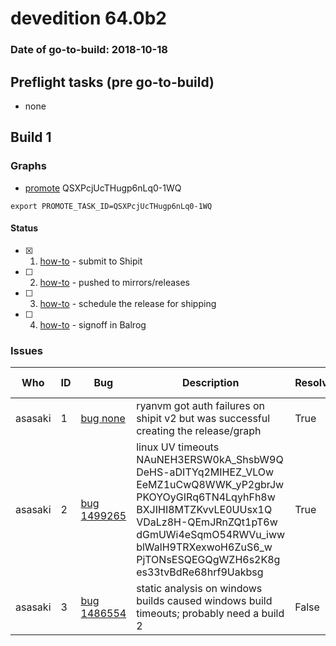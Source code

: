 # devedition 64.0b2

### Date of go-to-build: 2018-10-18

## Preflight tasks (pre go-to-build)
- none

## Build 1  

### Graphs
* [promote](https://tools.taskcluster.net/push-inspector/#/QSXPcjUcTHugp6nLq0-1WQ) QSXPcjUcTHugp6nLq0-1WQ
```
export PROMOTE_TASK_ID=QSXPcjUcTHugp6nLq0-1WQ
```


#### Status
- [x] 1.  [how-to](https://wiki.mozilla.org/Release:Release_Automation_on_Mercurial:Starting_a_Release#Submit_to_Ship_It)  - submit to Shipit
- [ ] 2.  [how-to](https://github.com/mozilla-releng/releasewarrior-2.0/blob/master/docs/release-promotion/desktop/howto.md#push-artifacts-to-releases-directory)  - pushed to mirrors/releases
- [ ] 3.  [how-to](https://github.com/mozilla-releng/releasewarrior-2.0/blob/master/docs/release-promotion/desktop/howto.md#ship-the-release)  - schedule the release for shipping
- [ ] 4.  [how-to](https://github.com/mozilla-releng/releasewarrior-2.0/blob/master/docs/release-promotion/desktop/howto.md#obtain-sign-offs-for-changes)  - signoff in Balrog

### Issues
| Who                 | ID               | Bug                                                                 | Description                | Resolved                | Future Threat                |
| ------------------- | ---------------- | ------------------------------------------------------------------- | -------------------------- | ----------------------- | ---------------------------- |
| asasaki  | 1 | [bug none](https://bugzil.la/none)        | ryanvm got auth failures on shipit v2 but was successful creating the release/graph | True | True |
| asasaki  | 2 | [bug 1499265](https://bugzil.la/1499265)        | linux UV timeouts NAuNEH3ERSW0kA_ShsbW9Q DeHS-aDITYq2MIHEZ_VLOw EeMZ1uCwQ8WWK_yP2gbrJw PKOYOyGIRq6TN4LqyhFh8w BXJIHI8MTZKvvLE0UUsx1Q VDaLz8H-QEmJRnZQt1pT6w dGmUWi4eSqmO54RWVu_iww blWalH9TRXexwoH6ZuS6_w PjTONsESQEGQgWZH6s2K8g es33tvBdRe68hrf9Uakbsg | True | True |
| asasaki  | 3 | [bug 1486554](https://bugzil.la/1486554)        | static analysis on windows builds caused windows build timeouts; probably need a build 2 | False | True |

